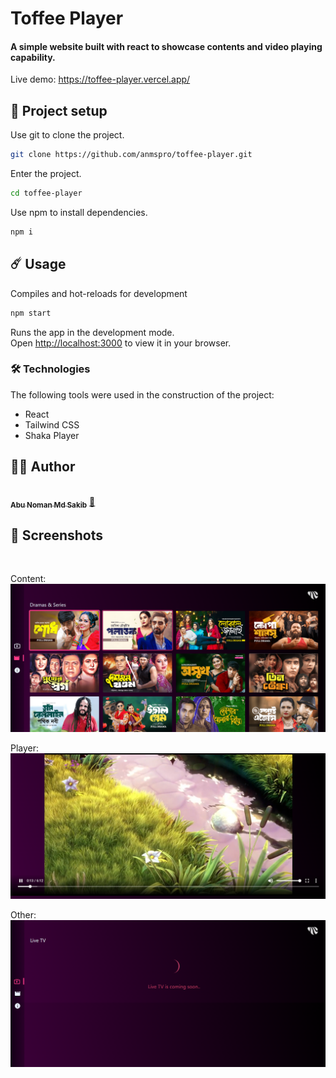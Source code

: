 # Toffee Player

#### A simple website built with react to showcase contents and video playing capability.

Live demo: https://toffee-player.vercel.app/

## 🚀 Project setup

Use git to clone the project.

```bash
git clone https://github.com/anmspro/toffee-player.git
```

Enter the project.

```bash
cd toffee-player
```

Use npm to install dependencies.

```bash
npm i
```

## ☄️ Usage

Compiles and hot-reloads for development

```bash
npm start
```

Runs the app in the development mode.\
Open [http://localhost:3000](http://localhost:3000) to view it in your browser.

### 🛠️ Technologies

The following tools were used in the construction of the project:

- React
- Tailwind CSS
- Shaka Player

## 👷‍♂️ Author

<a href="https://github.com/anmspro">
 <img style="border-radius: 50%;" src="https://avatars.githubusercontent.com/u/33668152?v=4" width="100px;" alt=""/>
 <br />
 <sub><b>Abu Noman Md Sakib</b></sub></a> <a href="https://github.com/anmspro" title="Github">🚀</a>

## 📸 Screenshots

<br />

Content:
<br />
![content_page](src/assets/images/screenshots/content_page.png)
<br />

Player:
<br />
![player](src/assets/images/screenshots/player_page.png)
<br />

Other:
<br />
![live_tv](src/assets/images/screenshots/live_tv.png)
<br />
